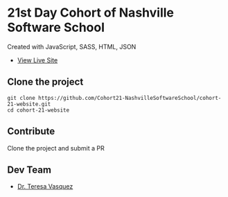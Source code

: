 # 21st Day Cohort of Nashville Software School

Created with JavaScript, SASS, HTML, JSON
- [View Live Site](https://cohort21-nashvillesoftwareschool.github.io/cohort-21-website)

## Clone the project
```
git clone https://github.com/Cohort21-NashvilleSoftwareSchool/cohort-21-website.git
cd cohort-21-website
```

## Contribute
Clone the project and submit a PR

## Dev Team
- [Dr. Teresa Vasquez](https://github.com/drteresavasquez)